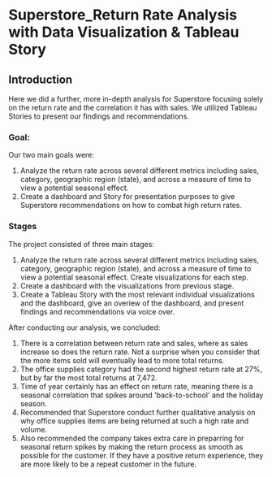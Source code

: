 # Superstore_Return Rate Analysis with Data Visualization & Tableau Story

## Introduction <a id='intro'></a>

Here we did a further, more in-depth analysis for Superstore focusing solely on the return rate and the correlation it has with sales. We utilized Tableau Stories to present our findings and recommendations.

### Goal: 
Our two main goals were:
1. Analyze the return rate across several different metrics including sales, category, geographic region (state), and across a measure of time to view a potential seasonal effect. 
2. Create a dashboard and Story for presentation purposes to give Superstore recommendations on how to combat high return rates.

### Stages 

 
The project consisted of three main stages:
 1. Analyze the return rate across several different metrics including sales, category, geographic region (state), and across a measure of time to view a potential seasonal effect. Create visualizations for each step.
 2. Create a dashboard with the visualizations from previous stage.
 3. Create a Tableau Story with the most relevant individual visualizations and the dashboard, give an overiew of the dashboard, and present findings and recommendations via voice over.


After conducting our analysis, we concluded:

1. There is a correlation between return rate and sales, where as sales increase so does the return rate. Not a surprise when you consider that the more items sold will eventually lead to more total returns.
2. The office supplies category had the second highest return rate at 27%, but by far the most total returns at 7,472.
3. Time of year certainly has an effect on return rate, meaning there is a seasonal correlation that spikes around 'back-to-school' and the holiday season.
4. Recommended that Superstore conduct further qualitative analysis on why office supplies items are being returned at such a high rate and volume.
5. Also recommended the company takes extra care in preparring for seasonal return spikes by making the return process as smooth as possible for the customer. If they have a positive return experience, they are more likely to be a repeat customer in the future.
